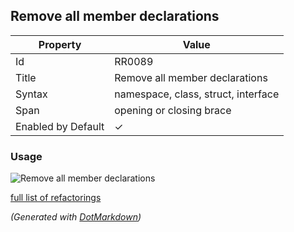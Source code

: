 ## Remove all member declarations

| Property           | Value                               |
| ------------------ | ----------------------------------- |
| Id                 | RR0089                              |
| Title              | Remove all member declarations      |
| Syntax             | namespace, class, struct, interface |
| Span               | opening or closing brace            |
| Enabled by Default | &#x2713;                            |

### Usage

![Remove all member declarations](../../images/refactorings/RemoveAllMemberDeclarations.png)

[full list of refactorings](Refactorings.md)

*\(Generated with [DotMarkdown](http://github.com/JosefPihrt/DotMarkdown)\)*